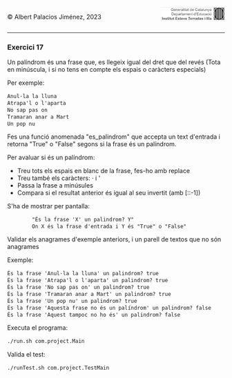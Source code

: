 <div style="display: flex; width: 100%;">
    <div style="flex: 1; padding: 0px;">
        <p>© Albert Palacios Jiménez, 2023</p>
    </div>
    <div style="flex: 1; padding: 0px; text-align: right;">
        <img src="../../assets/ieti.png" height="32" alt="Logo de IETI" style="max-height: 32px;">
    </div>
</div>
<hr/>

### Exercici 17

Un palíndrom és una frase que, es llegeix igual del dret que del revés (Tota en minúscula, i si no tens en compte els espais o caràcters especials)

Per exemple:
```text
Anul·la la lluna
Atrapa'l o l'aparta
No sap pas on
Tramaran anar a Mart
Un pop nu
```
Fes una funció anomenada "es_palindrom" que accepta un text d'entrada i retorna "True" o "False" segons si la frase és un palíndrom.

Per avaluar si és un palíndrom:
* Treu tots els espais en blanc de la frase, fes-ho amb replace
* Treu també els caràcters: · i '
* Passa la frase a minúsules
* Compara si el resultat anterior és igual al seu invertit (amb [::-1])

S'ha de mostrar per pantalla: 
```text
        "És la frase 'X' un palindrom? Y"
        On X és la frase d'entrada i Y és "True" o "False"
```
Validar els anagrames d'exemple anteriors, i un parell de textos que no són anagrames


Exemple:
```text
És la frase 'Anul·la la lluna' un palindrom? true
És la frase 'Atrapa'l o l'aparta' un palindrom? true
És la frase 'No sap pas on' un palindrom? true
És la frase 'Tramaran anar a Mart' un palindrom? true
És la frase 'Un pop nu' un palindrom? true
És la frase 'Aquesta frase no és un palíndrom' un palindrom? false
És la frase 'Aquest tampoc no ho és' un palindrom? false
```

Executa el programa:
```bash
./run.sh com.project.Main
```

Valida el test:
```bash
./runTest.sh com.project.TestMain
```

